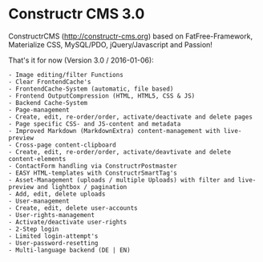 Constructr CMS 3.0
==================

ConstructrCMS (<a href="http://constructr-cms.org">http://constructr-cms.org</a>) based on FatFree-Framework, Materialize CSS, MySQL/PDO, jQuery/Javascript and Passion!

That's it for now (Version 3.0 / 2016-01-06):

	- Image editing/filter Functions
	- Clear FrontendCache's
	- FrontendCache-System (automatic, file based)
	- Frontend OutputCompression (HTML, HTML5, CSS & JS)
	- Backend Cache-System
	- Page-management
	- Create, edit, re-order/order, activate/deactivate and delete pages
	- Page specific CSS- and JS-content and metadata
	- Improved Markdown (MarkdownExtra) content-management with live-preview
	- Cross-page content-clipboard
	- Create, edit, re-order/order, activate/deavtivate and delete content-elements
	- ContactForm handling via ConstructrPostmaster
	- EASY HTML-templates with ConstructrSmartTag's
	- Asset-Management (uploads / multiple Uploads) with filter and live-preview and lightbox / pagination
	- Add, edit, delete uploads
	- User-management
	- Create, edit, delete user-accounts
	- User-rights-management 
	- Activate/deactivate user-rights
	- 2-Step login
	- Limited login-attempt's
	- User-password-resetting
	- Multi-language backend (DE | EN)
